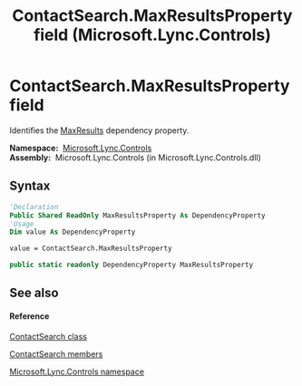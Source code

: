 ﻿---
title: ContactSearch.MaxResultsProperty field (Microsoft.Lync.Controls)
TOCTitle: MaxResultsProperty field
ms:assetid: F:Microsoft.Lync.Controls.ContactSearch.MaxResultsProperty_DI_3_UC_OCS14MrefLyncWPF
ms:mtpsurl: https://msdn.microsoft.com/en-us/library/microsoft.lync.controls.contactsearch.maxresultsproperty_di_3_uc_ocs14mreflyncwpf(v=office.15)
ms:contentKeyID: 48600013
ms.date: 07/28/2014
mtps_version: v=office.15
f1_keywords:
- Microsoft.Lync.Controls.ContactSearch.MaxResultsProperty
dev_langs:
- CSharp
- JScript
- VB
- other
---

# ContactSearch.MaxResultsProperty field

Identifies the [MaxResults](contactsearch-maxresults-property-microsoft-lync-controls_1.md) dependency property.

**Namespace:**  [Microsoft.Lync.Controls](microsoft-lync-controls-namespace_1.md)  
**Assembly:**  Microsoft.Lync.Controls (in Microsoft.Lync.Controls.dll)

## Syntax

``` vb
'Declaration
Public Shared ReadOnly MaxResultsProperty As DependencyProperty
'Usage
Dim value As DependencyProperty

value = ContactSearch.MaxResultsProperty
```

``` csharp
public static readonly DependencyProperty MaxResultsProperty
```

## See also

#### Reference

[ContactSearch class](contactsearch-class-microsoft-lync-controls_1.md)

[ContactSearch members](contactsearch-members-microsoft-lync-controls_1.md)

[Microsoft.Lync.Controls namespace](microsoft-lync-controls-namespace_1.md)

